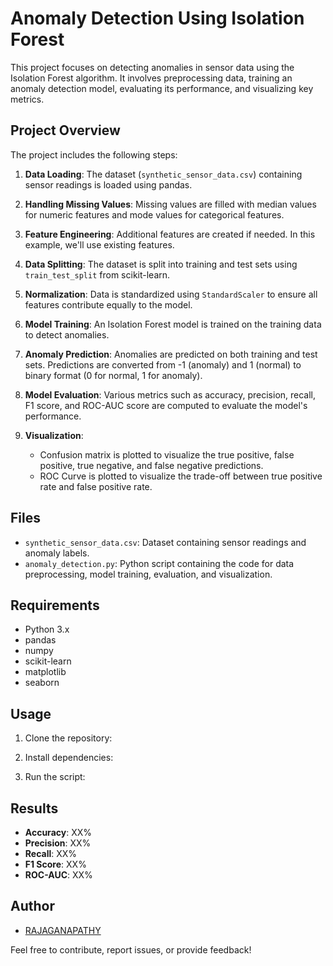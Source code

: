 # Anomaly Detection Using Isolation Forest

This project focuses on detecting anomalies in sensor data using the Isolation Forest algorithm. It involves preprocessing data, training an anomaly detection model, evaluating its performance, and visualizing key metrics.

## Project Overview

The project includes the following steps:

1. **Data Loading**: The dataset (`synthetic_sensor_data.csv`) containing sensor readings is loaded using pandas.

2. **Handling Missing Values**: Missing values are filled with median values for numeric features and mode values for categorical features.

3. **Feature Engineering**: Additional features are created if needed. In this example, we'll use existing features.

4. **Data Splitting**: The dataset is split into training and test sets using `train_test_split` from scikit-learn.

5. **Normalization**: Data is standardized using `StandardScaler` to ensure all features contribute equally to the model.

6. **Model Training**: An Isolation Forest model is trained on the training data to detect anomalies.

7. **Anomaly Prediction**: Anomalies are predicted on both training and test sets. Predictions are converted from -1 (anomaly) and 1 (normal) to binary format (0 for normal, 1 for anomaly).

8. **Model Evaluation**: Various metrics such as accuracy, precision, recall, F1 score, and ROC-AUC score are computed to evaluate the model's performance.

9. **Visualization**: 
   - Confusion matrix is plotted to visualize the true positive, false positive, true negative, and false negative predictions.
   - ROC Curve is plotted to visualize the trade-off between true positive rate and false positive rate.

## Files

- `synthetic_sensor_data.csv`: Dataset containing sensor readings and anomaly labels.
- `anomaly_detection.py`: Python script containing the code for data preprocessing, model training, evaluation, and visualization.

## Requirements

- Python 3.x
- pandas
- numpy
- scikit-learn
- matplotlib
- seaborn

## Usage

1. Clone the repository:

2. Install dependencies:

3. Run the script:

## Results

- **Accuracy**: XX%
- **Precision**: XX%
- **Recall**: XX%
- **F1 Score**: XX%
- **ROC-AUC**: XX%

## Author

- [RAJAGANAPATHY](https://github.com/your-rajaganaa)

Feel free to contribute, report issues, or provide feedback!

